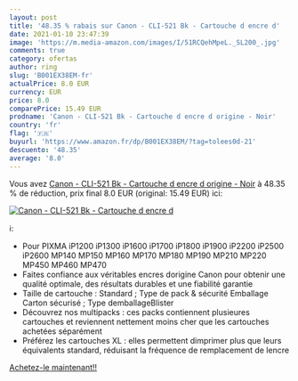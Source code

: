 ```yaml
---
layout: post
title: '48.35 % rabais sur Canon - CLI-521 Bk - Cartouche d encre d'
date: 2021-01-10 23:47:39
image: 'https://m.media-amazon.com/images/I/51RCQehMpeL._SL200_.jpg'
comments: true
category: ofertas
author: ring
slug: 'B001EX38EM-fr'
actualPrice: 8.0 EUR
currency: EUR
price: 8.0
comparePrice: 15.49 EUR
prodname: 'Canon - CLI-521 Bk - Cartouche d encre d origine - Noir'
country: 'fr'
flag: '🇫🇷'
buyurl: 'https://www.amazon.fr/dp/B001EX38EM/?tag=tolees0d-21'
descuento: '48.35'
average: '8.0'
---
```


Vous avez [Canon - CLI-521 Bk - Cartouche d encre d origine - Noir](https://www.amazon.fr/dp/B001EX38EM/?tag=tolees0d-21)  à  48.35 % de réduction, prix final  8.0 EUR (original: 15.49 EUR) ici:

[![Canon - CLI-521 Bk - Cartouche d encre d](https://m.media-amazon.com/images/I/51RCQehMpeL._SL200_.jpg)](https://www.amazon.fr/dp/B001EX38EM/?tag=tolees0d-21)

ℹ️:

- Pour PIXMA iP1200 iP1300 iP1600 iP1700 iP1800 iP1900 iP2200 iP2500 iP2600 MP140 MP150 MP160 MP170 MP180 MP190 MP210 MP220 MP450 MP460 MP470
- Faites confiance aux véritables encres dorigine Canon pour obtenir une qualité optimale, des résultats durables et une fiabilité garantie
- Taille de cartouche : Standard ; Type de pack & sécurité Emballage Carton sécurisé ; Type demballageBlister
- Découvrez nos multipacks : ces packs contiennent plusieures cartouches et reviennent nettement moins cher que les cartouches achetées séparément
- Préférez les cartouches XL : elles permettent dimprimer plus que leurs équivalents standard, réduisant la fréquence de remplacement de lencre

[Achetez-le maintenant!!](https://www.amazon.fr/dp/B001EX38EM/?tag=tolees0d-21)
